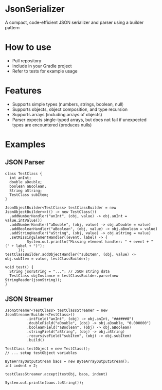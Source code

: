 # JsonSerializer
A compact, code-efficient JSON serializer and parser using a builder pattern

# How to use

* Pull repository
* Include in your Gradle project
* Refer to tests for example usage
 
# Features
* Supports simple types (numbers, strings, boolean, null)
* Supports objects, object composition, and type recursion
* Supports arrays (including arrays of objects)
* Parser expects single-typed arrays, but does not fail if unexpected types are encountered (produces nulls)

# Examples

## JSON Parser

    class TestClass {
      int anInt;
      double aDouble;
      boolean aBoolean;
      String aString;
      TestClass subItem;
    }

    JsonObjectBuilder<TestClass> testClassBuilder = new JsonObjectBuilder<>(() -> new TestClass())
      .addNumberHandler("anInt", (obj, value) -> obj.anInt = value.intValue())
      .addNumberHandler("aDouble", (obj, value) -> obj.aDouble = value)
      .addBooleanHandler("aBoolean", (obj, value) -> obj.aBoolean = value)
      .addStringHandler("aString", (obj, value) -> obj.aString = value)
      .setMissingElementHandler((event, label) -> {
              System.out.println("Missing element handler: " + event + " (" + label + ")");
          });
    testClassBuilder.addObjectHandler("subItem", (obj, value) -> obj.subItem = value, testClassBuilder);

    void test() {
      String jsonString = "..."; // JSON string data
      TestClass objInstance = testClassBuilder.parse(new StringReader(jsonString));
    }

## JSON Streamer

    JsonStreamer<TestClass> testClassStreamer = new JsonStreamerBuilder<TestClass>()
              .intField("anInt", (obj) -> obj.anInt, "######0")
              .doubleField("aDouble", (obj) -> obj.aDouble, "0.000000")
              .booleanField("aBoolean", (obj) -> obj.aBoolean)
              .stringField("aString", (obj) -> obj.aString)
              .recursiveField("subItem", (obj) -> obj.subItem)
              .build()

    TestClass testObject = new TestClass();
    // ... setup testObject variables

    ByteArrayOutputStream baos = new ByteArrayOutputStream();
    int indent = 2;

    testClassStreamer.accept(testObj, baos, indent)

    System.out.println(baos.toString());
  
